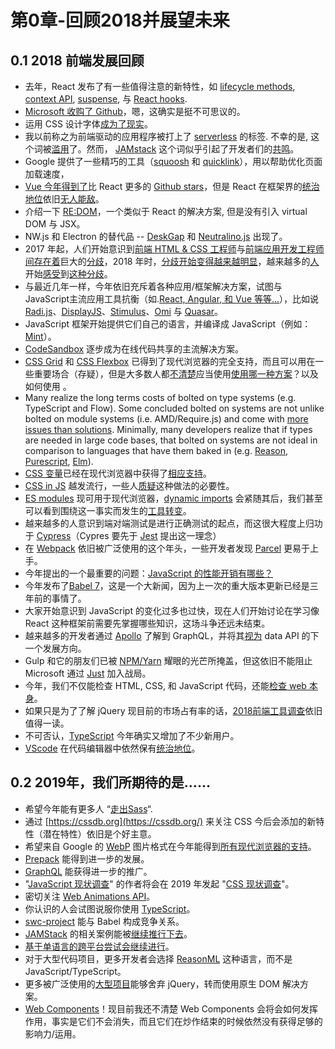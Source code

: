 # 第0章-回顾2018并展望未来

## 0.1 2018 前端发展回顾

* 去年，React 发布了有一些值得注意的新特性，如 [lifecycle methods](https://reactjs.org/blog/2018/03/29/react-v-16-3.html#component-lifecycle-changes), [context API](https://reactjs.org/blog/2018/03/29/react-v-16-3.html#official-context-api), [suspense](https://reactjs.org/docs/react-api.html#reactsuspense), 与 [React hooks](https://reactjs.org/docs/hooks-intro.html).
* [Microsoft 收购了 Github](https://news.microsoft.com/2018/06/04/microsoft-to-acquire-github-for-7-5-billion/)，嗯，这确实是挺不可思议的。
* 运用 CSS 设计字体[成为了现实](https://yusugomori.com/projects/css-sans/)。
* 我以前称之为前端驱动的应用程序被打上了 [serverless](https://thepowerofserverless.info/) 的标签. 不幸的是, 这个词被[滥用](https://www.jeremydaly.com/stop-calling-everything-serverless/)了。然而， [JAMstack](https://jamstack.org/) 这个词似乎引起了开发者们的[共鸣](https://jamstackconf.com/nyc/)。
* Google 提供了一些精巧的工具（[squoosh](https://github.com/GoogleChromeLabs/squoosh/) 和 [quicklink](https://github.com/GoogleChromeLabs/quicklink)），用以帮助优化页面加载速度，
* [Vue 今年得到了](https://risingstars.js.org/2018/en/#section-framework)比 React 更多的 [Github stars](https://hasvuepassedreactyet.surge.sh/)，但是 React 在框架界的[统治地位](https://2018.stateofjs.com/front-end-frameworks/overview/)依旧[无人能敌](https://www.npmjs.com/browse/depended)。
* 介绍一下 [RE:DOM](https://github.com/redom/redom)，一个类似于 React 的解决方案, 但是没有引入 virtual DOM 与 JSX。
* NW.js 和 Electron 的替代品 -- [DeskGap](https://deskgap.com/) 和 [Neutralino.js](https://neutralino.js.org/) 出现了。
* 2017 年起，人们开始意识到[前端 HTML & CSS 工程师](https://medium.com/@mandy.michael/is-there-any-value-in-people-who-cannot-write-javascript-d0a66b16de06)与[前端应用开发工程师间存在着](https://medium.com/@mandy.michael/is-there-any-value-in-people-who-cannot-write-javascript-d0a66b16de06)巨大的[分歧](https://medium.com/@jerrylowm/the-death-of-front-end-developers-803a95e0f411)，2018 年时，[分歧开始变得越来越明显](https://css-tricks.com/the-great-divide/)，越来越多的[人](https://rachelandrew.co.uk/archives/2019/01/30/html-css-and-our-vanishing-industry-entry-points/)开始[感受](https://hackernoon.com/the-backendification-of-frontend-development-62f218a773d4)到[这种](http://bradfrost.com/blog/post/big-ol-ball-o-javascript/)[分歧](https://justmarkup.com/log/2018/11/just-markup/)。
* 与最近几年一样，今年依旧充斥着各种应用/框架解决方案，试图与JavaScript主流应用工具抗衡（如.[React, Angular, 和 Vue 等等...](https://stateofjs.com/2017/front-end/results)），比如说 [Radi.js](https://radi.js.org/)、[DisplayJS](https://display.js.org/)、[Stimulus](https://stimulusjs.org/)、[Omi](https://github.com/Tencent/omi) 与 [Quasar](https://quasar-framework.org/)。
* JavaScript 框架开始提供它们自己的语言，并编译成 JavaScript（例如：[Mint](https://www.mint-lang.com/)）。
* [CodeSandbox](https://codesandbox.io/) 逐步成为在线代码共享的主流解决方案。
* [CSS Grid](https://cssgridgarden.com/) 和 [CSS Flexbox](https://flexboxfroggy.com/) 已得到了现代浏览器的完全支持，而且可以用在一些重要场合（存疑），但是大多数人都[不清楚](https://www.youtube.com/watch?v=hs3piaN4b5I)应当使用[使用哪一种方案](https://css-irl.info/to-grid-or-to-flex/)？以及如何使用 。
* Many realize the long terms costs of bolted on type systems \(e.g. TypeScript and Flow\). Some concluded bolted on systems are not unlike bolted on module systems \(i.e. AMD/Require.js\) and come with [more issues than solutions](https://medium.com/javascript-scene/the-typescript-tax-132ff4cb175b). Minimally, many developers realize that if types are needed in large code bases, that bolted on systems are not ideal in comparison to languages that have them baked in \(e.g. [Reason](https://reasonml.github.io/), [Purescript](http://www.purescript.org/), [Elm](https://elm-lang.org/)\).
* [CSS 变量](https://developer.mozilla.org/en-US/docs/Web/CSS/Using_CSS_variables)已经在现代浏览器中获得了[相应支持](https://caniuse.com/#feat=css-variables)。
* [CSS in JS](http://michelebertoli.github.io/css-in-js/) 越发流行，一些人[质疑](http://bradfrost.com/blog/link/whats-wrong-with-css-in-js/)这种做法的必要性。
* [ES modules](https://caniuse.com/#search=modules) 现可用于现代浏览器，[dynamic imports](https://developers.google.com/web/updates/2017/11/dynamic-import#dynamic) 会紧随其后，我们甚至可以看到围绕这一事实而发生的[工具转变](https://www.pikapkg.com/blog/introducing-pika-pack/)。
* 越来越多的人意识到端对端测试是进行正确测试的起点，而这很大程度上归功于 [Cypress](https://www.cypress.io/how-it-works/)（Cypres 要先于 [Jest](recap-of-2018.md) 提出这一理念）
* 在 [Webpack](https://webpack.js.org/) 依旧被广泛使用的这个年头，一些开发者发现 [Parcel](https://github.com/parcel-bundler/parcel) 更易于上手。
* 今年提出的一个最重要的问题：[JavaScript 的性能开销有哪些？](https://medium.com/@addyosmani/the-cost-of-javascript-in-2018-7d8950fbb5d4)
* 今年发布了[Babel 7](https://babeljs.io/blog/2018/08/27/7.0.0)，这是一个大新闻，因为上一次的重大版本更新已经是三年前的事情了。
* 大家开始意识到 JavaScript 的变化过多也过快，现在人们开始讨论在学习像 React 这种框架前需要先掌握哪些知识，这场斗争还远未结束。
* 越来越多的开发者通过 [Apollo](https://www.apollographql.com/) 了解到 GraphQL，并将其[视为](https://blog.bitsrc.io/why-does-everyone-love-graphql-17de7f99f05a) data API 的下一个发展方向。
* Gulp 和它的朋友们已被 [NPM/Yarn](https://css-tricks.com/why-npm-scripts/) 耀眼的光芒所掩盖，但这依旧不能阻止 Microsoft 通过 [Just](https://github.com/Microsoft/just) 加入战局。
* 今年，我们不仅能检查 HTML, CSS, 和 JavaScript 代码，还能[检查 web 本身](https://webhint.io/)。
* 如果只是为了了解 jQuery 现目前的市场占有率的话，[2018前端工具调查](https://ashleynolan.co.uk/blog/frontend-tooling-survey-2018-results)依旧值得一读。
* 不可否认，[TypeScript](https://www.typescriptlang.org/) 今年确实又增加了不少新用户。
* [VScode](https://code.visualstudio.com/) 在代码编辑器中依然保有[统治地位](https://triplebyte.com/blog/editor-report-the-rise-of-visual-studio-code)。

## 0.2 2019年，我们所期待的是……

* 希望今年能有更多人 “[走出Sass](https://cathydutton.co.uk/posts/why-i-stopped-using-sass/)“.
* 通过 [https://cssdb.org](https://cssdb.org/) 来关注 CSS 今后会添加的新特性（潜在特性）依旧是个好主意。
* 希望来自 Google 的 [WebP](https://developers.google.com/speed/webp/) 图片格式在今年能得到[所有现代浏览器的支持](https://caniuse.com/#feat=webp)。
* [Prepack](https://prepack.io/) 能得到进一步的发展。
* [GraphQL](https://graphql.org/) 能获得进一步的推广。
* "[JavaScript 现状调查](https://stateofjs.com/)" 的作者将会在 2019 年发起 "[CSS 现状调查](https://stateofcss.com/)"。
* 密切关注 [Web Animations API](https://caniuse.com/#feat=web-animation)。
* 你认识的人会试图说服你使用 [TypeScript](https://www.typescriptlang.org/)。
* [swc-project](https://github.com/swc-project/swc) 能与 Babel 构成竞争关系。
* [JAMStack](https://jamstack.org/) 的相关案例能被[继续推行下去](https://jamstackconf.com/nyc/)。
* [基于单语言的跨平台尝试会继续进行](https://quasar-framework.org/)。
* 对于大型代码项目，更多开发者会选择 [ReasonML](https://www.imaginarycloud.com/blog/reasonml-react-as-first-intended/) 这种语言，而不是 JavaScript/TypeScript。
* 更多被广泛使用的[大型项目](https://github.com/twbs/bootstrap/pull/23586)能够舍弃 jQuery，转而使用原生 DOM 解决方案。
* [Web Components](https://developer.mozilla.org/en-US/docs/Web/Web_Components)！现目前我还不清楚 Web Components 会将会如何发挥作用，事实是它们不会消失，而且它们在炒作结束的时候依然没有获得足够的影响力/运用。 

